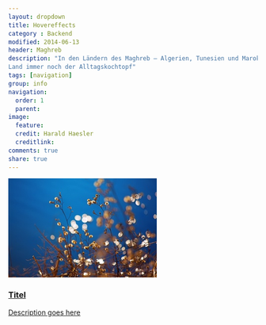 ```yaml
---
layout: dropdown
title: Hovereffects
category : Backend
modified: 2014-06-13
header: Maghreb
description: "In den Ländern des Maghreb – Algerien, Tunesien und Marokko – ist die Tajine auf dem 
Land immer noch der Alltagskochtopf"
tags: [navigation]
group: info
navigation:
  order: 1
  parent:
image:
  feature: 
  credit: Harald Haesler
  creditlink: 
comments: true
share: true
---
```



<div class="col-sm-6">
    <div class="ih-item square effect6 from_top_and_bottom"><a href="#">
        <div class="img"><img src="images/rect/1.jpg" alt="img"></div>
        <div class="info">
          <h3>Titel</h3>
          <p>Description goes here</p>
        </div></a>
     </div>
 </div>


